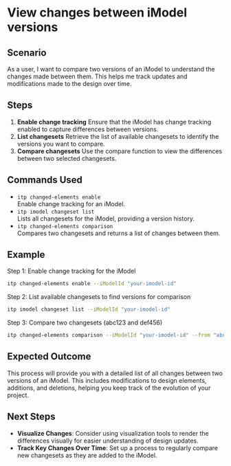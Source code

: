 # View changes between iModel versions

## Scenario

As a user, I want to compare two versions of an iModel to understand the changes made between them. This helps me track updates and modifications made to the design over time.

## Steps

1. **Enable change tracking** Ensure that the iModel has change tracking enabled to capture differences between versions.
2. **List changesets** Retrieve the list of available changesets to identify the versions you want to compare.
3. **Compare changesets** Use the compare function to view the differences between two selected changesets.

## Commands Used

- `itp changed-elements enable`  
  Enable change tracking for an iModel.
- `itp imodel changeset list`  
  Lists all changesets for the iModel, providing a version history.
- `itp changed-elements comparison`  
  Compares two changesets and returns a list of changes between them.

## Example

Step 1: Enable change tracking for the iModel

```bash
itp changed-elements enable --iModelId "your-imodel-id"
```

Step 2: List available changesets to find versions for comparison
```bash
itp imodel changeset list --iModelId "your-imodel-id"
```

Step 3: Compare two changesets (abc123 and def456)
```bash
itp changed-elements comparison --iModelId "your-imodel-id" --from "abc123" --to "def456"
```

## Expected Outcome

This process will provide you with a detailed list of all changes between two versions of an iModel. This includes modifications to design elements, additions, and deletions, helping you keep track of the evolution of your project.

## Next Steps

- **Visualize Changes**: Consider using visualization tools to render the differences visually for easier understanding of design updates.
- **Track Key Changes Over Time**: Set up a process to regularly compare new changesets as they are added to the iModel.
